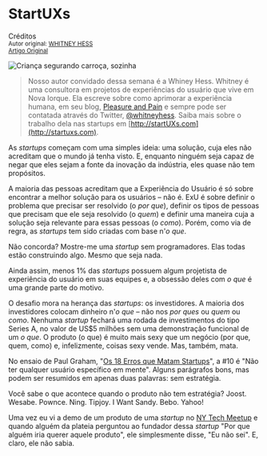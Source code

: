 StartUXs
=================
Créditos<br/>
<small>Autor original: [WHITNEY HESS](http://52weeksofux.com/)<br/>[Artigo Original](http://52weeksofux.com/post/890289075/startuxs)</small>

![Criança segurando carroça, sozinha](http://media.tumblr.com/tumblr_l6hlganQRU1qz7ace.jpg "Criança segurando carroça, sozinha")

> Nosso autor convidado dessa semana é a Whiney Hess. Whitney é uma consultora em projetos de experiências do usuário que vive em Nova Iorque. Ela escreve sobre como aprimorar a experiência humana, em seu blog, [Pleasure and Pain](http://whitneyhess.com/blog/) e sempre pode ser contatada através do Twitter, [@whitneyhess](http://twitter.com/whitneyhess). Saiba mais sobre o trabalho dela nas startups em [http://startUXs.com](http://startuxs.com).

As *startups* começam com uma simples ideia: uma solução, cuja eles não acreditam que o mundo já tenha visto. E, enquanto ninguém seja capaz de negar que eles sejam a fonte da inovação da indústria, eles quase não tem propósitos.

A maioria das pessoas acreditam que a Experiência do Usuário é só sobre encontrar a melhor solução para os usuários &ndash; não é. ExU é sobre definir o problema que precisar ser resolvido (o *por que*), definir os tipos de pessoas que precisam que ele seja resolvido (o *quem*) e definir uma maneira cuja a solução seja relevante para essas pessoas (o *como*). Porém, como via de regra, as *startups* tem sido criadas com base n'*o que*.

Não concorda? Mostre-me uma *startup* sem programadores. Elas todas estão construindo algo. Mesmo que seja nada.

Ainda assim, menos 1% das *startups* possuem algum projetista de experiência do usuário em suas equipes e, a obsessão deles com *o que* é uma grande parte do motivo.

O desafio mora na herança das *startups*: os investidores. A maioria dos investidores colocam dinheiro n'*o que* &ndash; não nos *por ques* ou *quem* ou *como*. Nenhuma *startup* fechará uma rodada de investimentos do tipo Series A, no valor de US$5 milhões sem uma demonstração funcional de um *o que*. O produto (o que) é muito mais sexy que um negócio (por que, quem, como) e, infelizmente, coisas sexy vende. Mas, também, mata.

No ensaio de Paul Graham, "[Os 18 Erros que Matam Startups](http://www.paulgraham.com/startupmistakes.html)", a #10 é "Não ter qualquer usuário específico em mente". Alguns parágrafos bons, mas podem ser resumidos em apenas duas palavras: sem estratégia.

Você sabe o que acontece quando o produto não tem estratégia? Joost. Wesabe. Pownce. Ning. Tipjoy. I Want Sandy. Bebo. Yahoo!

Uma vez eu vi a demo de um produto de uma *startup* no [NY Tech Meetup](http://www.meetup.com/ny-tech/) e quando alguém da plateia perguntou ao fundador dessa *startup* "Por que alguém iria querer aquele produto", ele simplesmente disse, "Eu não sei". E, claro, ele não sabia.
